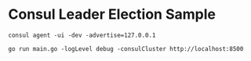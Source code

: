 # Consul Leader Election Sample

```shell
consul agent -ui -dev -advertise=127.0.0.1

go run main.go -logLevel debug -consulCluster http://localhost:8500
```

